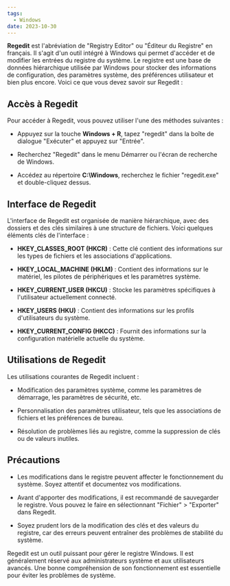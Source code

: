 ```yaml
---
tags:
  - Windows
date: 2023-10-30
---
```


**Regedit** est l'abréviation de "Registry Editor" ou "Éditeur du Registre" en français. Il s'agit d'un outil intégré à Windows qui permet d'accéder et de modifier les entrées du registre du système. Le registre est une base de données hiérarchique utilisée par Windows pour stocker des informations de configuration, des paramètres système, des préférences utilisateur et bien plus encore. Voici ce que vous devez savoir sur Regedit :

## Accès à Regedit

Pour accéder à Regedit, vous pouvez utiliser l'une des méthodes suivantes :

- Appuyez sur la touche **Windows + R**, tapez "regedit" dans la boîte de dialogue "Exécuter" et appuyez sur "Entrée".

- Recherchez "Regedit" dans le menu Démarrer ou l'écran de recherche de Windows.

- Accédez au répertoire **C:\Windows**, recherchez le fichier "regedit.exe" et double-cliquez dessus.

## Interface de Regedit

L'interface de Regedit est organisée de manière hiérarchique, avec des dossiers et des clés similaires à une structure de fichiers. Voici quelques éléments clés de l'interface :

- **HKEY_CLASSES_ROOT (HKCR)** : Cette clé contient des informations sur les types de fichiers et les associations d'applications.

- **HKEY_LOCAL_MACHINE (HKLM)** : Contient des informations sur le matériel, les pilotes de périphériques et les paramètres système.

- **HKEY_CURRENT_USER (HKCU)** : Stocke les paramètres spécifiques à l'utilisateur actuellement connecté.

- **HKEY_USERS (HKU)** : Contient des informations sur les profils d'utilisateurs du système.

- **HKEY_CURRENT_CONFIG (HKCC)** : Fournit des informations sur la configuration matérielle actuelle du système.

## Utilisations de Regedit

Les utilisations courantes de Regedit incluent :

- Modification des paramètres système, comme les paramètres de démarrage, les paramètres de sécurité, etc.

- Personnalisation des paramètres utilisateur, tels que les associations de fichiers et les préférences de bureau.

- Résolution de problèmes liés au registre, comme la suppression de clés ou de valeurs inutiles.

## Précautions

- Les modifications dans le registre peuvent affecter le fonctionnement du système. Soyez attentif et documentez vos modifications.

- Avant d'apporter des modifications, il est recommandé de sauvegarder le registre. Vous pouvez le faire en sélectionnant "Fichier" > "Exporter" dans Regedit.

- Soyez prudent lors de la modification des clés et des valeurs du registre, car des erreurs peuvent entraîner des problèmes de stabilité du système.

Regedit est un outil puissant pour gérer le registre Windows. Il est généralement réservé aux administrateurs système et aux utilisateurs avancés. Une bonne compréhension de son fonctionnement est essentielle pour éviter les problèmes de système.
